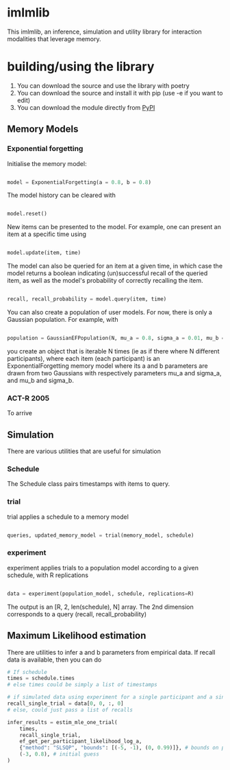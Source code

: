 # imlmlib
This imlmlib, an inference, simulation and utility library for interaction modalities that leverage memory. 

# building/using the library

1. You can download the source and use the library with poetry
2. You can download the source and install it with pip (use -e if you want to edit)
3. You can download the module directly from [PyPI](https://pypi.org/project/imlmlib/)

## Memory Models

### Exponential forgetting
Initialise the memory model:
```python

model = ExponentialForgetting(a = 0.8, b = 0.8)

```
The model history can be cleared with

```python

model.reset()

```
New items can be presented to the model. For example, one can present an item at a specific time using
```python

model.update(item, time)

```

The model can also be queried for an item at a given time, in which case the model returns a boolean indicating (un)successful recall of the queried item, as well as the model's probability of correctly recalling the item.

```python

recall, recall_probability = model.query(item, time)

```

You can also create a population of user models. For now, there is only a Gaussian population.
For example, with 

```python

population = GaussianEFPopulation(N, mu_a = 0.8, sigma_a = 0.01, mu_b = 0.8, sigma_b = 0.01, seed = 1234)

```
you create an object that is iterable N times (ie as if there where N different participants), where each item (each participant) is an ExponentialForgetting memory model where its a and b parameters are drawn from two Gaussians with respectively parameters mu\_a and sigma\_a, and mu\_b and sigma\_b.

### ACT-R 2005
To arrive

## Simulation
There are various utilities that are useful for simulation

### Schedule
The Schedule class pairs timestamps with items to query.

### trial
trial applies a schedule to a memory model
```python

queries, updated_memory_model = trial(memory_model, schedule)

```
### experiment
experiment applies trials to a population model according to a given schedule, with R replications 

```python

data = experiment(population_model, schedule, replications=R)

```

The output is an [R, 2, len(schedule), N] array. The 2nd dimension corresponds to a query (recall, recall_probability)

## Maximum Likelihood estimation
There are utilities to infer a and b parameters from empirical data. If recall data is available, then you can do 
```python
# If schedule
times = schedule.times
# else times could be simply a list of timestamps

# if simulated data using experiment for a single participant and a single trial
recall_single_trial = data[0, 0, :, 0]
# else, could just pass a list of recalls

infer_results = estim_mle_one_trial(
    times,
    recall_single_trial,
    ef_get_per_participant_likelihood_log_a,
    {"method": "SLSQP", "bounds": [(-5, -1), (0, 0.99)]}, # bounds on possible a and b values
    (-3, 0.8), # initial guess
)

```

